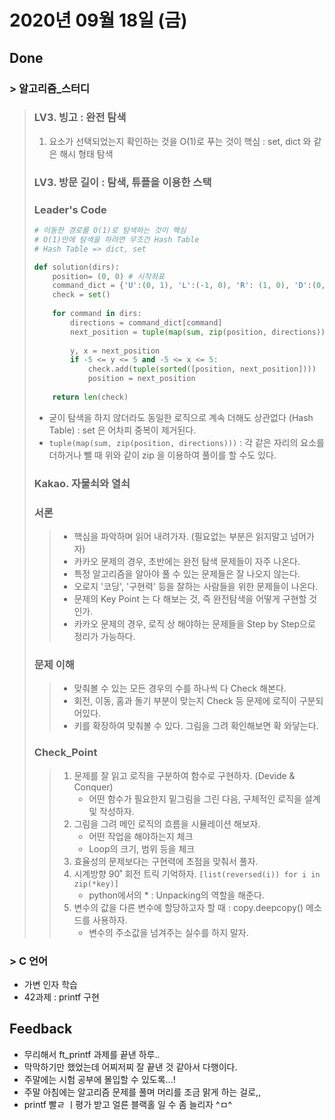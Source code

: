 # 2020년 09월 18일 (금) 

## Done

### > 알고리즘_스터디

> ### LV3. 빙고 : 완전 탐색
>
> 1. 요소가 선택되었는지 확인하는 것을 O(1)로 푸는 것이 핵심
>    : set, dict 와 같은 해시 형태 탐색
>
> ### LV3. 방문 길이 : 탐색, 튜플을 이용한 스택
>
> ### Leader's Code
>
> ```python
> # 이동한 경로를 O(1)로 탐색하는 것이 핵심
> # O(1)만에 탐색을 하려면 무조건 Hash Table
> # Hash Table => dict, set
> 
> def solution(dirs):
>     position= (0, 0) # 시작좌표
>     command_dict = {'U':(0, 1), 'L':(-1, 0), 'R': (1, 0), 'D':(0, -1)}
>     check = set()
>     
>     for command in dirs:
>         directions = command_dict[command]
>         next_position = tuple(map(sum, zip(position, directions)))
>         
>         y, x = next_position
>         if -5 <= y <= 5 and -5 <= x <= 5:
>             check.add(tuple(sorted([position, next_position])))
>             position = next_position
>             
>     return len(check)
> ```
>
> - 굳이 탐색을 하지 않더라도 동일한 로직으로 계속 더해도 상관없다 (Hash Table)
>   : set 은 어차피 중복이 제거된다.
> - `tuple(map(sum, zip(position, directions)))`
>   : 각 같은 자리의 요소를 더하거나 뺄 때 위와 같이 zip 을 이용하여 풀이를 할 수도 있다.
>
> 
>
> ### Kakao. 자물쇠와 열쇠
>
> ### 서론
>
> > - 핵심을 파악하며 읽어 내려가자. (필요없는 부분은 읽지말고 넘어가자)
> > - 카카오 문제의 경우, 초반에는 완전 탐색 문제들이 자주 나온다.
> > - 특정 알고리즘을 알아야 풀 수 있는 문제들은 잘 나오지 않는다.
> > - 오로지 '코딩', '구현력' 등을 잘하는 사람들을 위한 문제들이 나온다.
> > - 문제의 Key Point 는 다 해보는 것, 즉 완전탐색을 어떻게 구현할 것인가.
> > - 카카오 문제의 경우, 로직 상 해야하는 문제들을 Step by Step으로 정리가 가능하다.
>
> 
>
> ### 문제 이해
>
> > - 맞춰볼 수 있는 모든 경우의 수를 하나씩 다 Check 해본다.
> > - 회전, 이동, 홈과 돌기 부분이 맞는지 Check 등 문제에 로직이 구분되어있다.
> > - 키를 확장하여 맞춰볼 수 있다. 그림을 그려 확인해보면 확 와닿는다.
>
> ### Check_Point
>
> > 1. 문제를 잘 읽고 로직을 구분하여 함수로 구현하자. (Devide & Conquer)
> >    - 어떤 함수가 필요한지 밑그림을 그린 다음,
> >      구체적인 로직을 설계 및 작성하자.
> > 2. 그림을 그려 메인 로직의 흐름을 시뮬레이션 해보자.
> >    - 어떤 작업을 해야하는지 체크
> >    - Loop의 크기, 범위 등을 체크
> > 3. 효율성의 문제보다는 구현력에 초점을 맞춰서 풀자.
> > 4. 시계방향 90˚  회전 트릭 기억하자.
> >    `[list(reversed(i)) for i in zip(*key)]`
> >    - python에서의 * : Unpacking의 역할을 해준다.
> > 5. 변수의 값을 다른 변수에 할당하고자 할 때 : copy.deepcopy() 메소드를 사용하자.
> >    - 변수의 주소값을 넘겨주는 실수를 하지 말자.



### > C 언어 

- 가변 인자 학습
- 42과제 : printf 구현

## Feedback

- 무리해서 ft_printf 과제를 끝낸 하루..
- 막막하기만 했었는데 어찌저찌 잘 끝낸 것 같아서 다행이다.
- 주말에는 시험 공부에 몰입할 수 있도록...!
- 주말 아침에는 알고리즘 문제를 풀며 머리를 조금 맑게 하는 걸로,,
- printf 빨ㄹ ㅣ평가 받고 얼른 블랙홀 일 수 좀 늘리자 ^ㅁ^